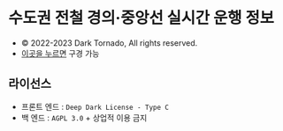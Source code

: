 # 수도권 전철 경의·중앙선 실시간 운행 정보

- © 2022-2023 Dark Tornado, All rights reserved.
- [이곳을 누르면](https://darktornado.github.io/GJ-Line/) 구경 가능

## 라이선스
- 프론트 엔드 : `Deep Dark License - Type C`
- 백 엔드 : `AGPL 3.0` + 상업적 이용 금지
